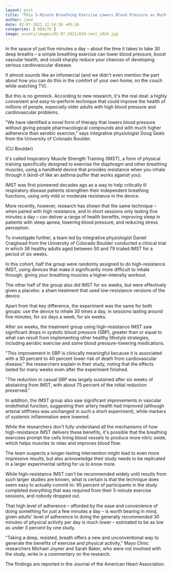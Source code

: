 ```yaml
---
layout: post
title: "This 5-Minute Breathing Exercise Lowers Blood Pressure as Much as Drugs or Exercise"
author: jane 
date: 02-07-2021 12:14:38 +05:30 
categories: [ HEALTH ] 
image: assets/images/02-07-2021/010-imst_1024.jpg
---
```

In the space of just five minutes a day – about the time it takes to take 30 deep breaths – a simple breathing exercise can lower blood pressure, boost vascular health, and could sharply reduce your chances of developing serious cardiovascular disease.

It almost sounds like an infomercial (and we didn't even mention the part about how you can do this in the comfort of your own home, on the couch while watching TV).

But this is no gimmick. According to new research, it's the real deal: a highly convenient and easy-to-perform technique that could improve the health of millions of people, especially older adults with high blood pressure and cardiovascular problems.

"We have identified a novel form of therapy that lowers blood pressure without giving people pharmacological compounds and with much higher adherence than aerobic exercise," says integrative physiologist Doug Seals from the University of Colorado Boulder.

(CU Boulder)

It's called Inspiratory Muscle Strength Training (IMST), a form of physical training specifically designed to exercise the diaphragm and other breathing muscles, using a handheld device that provides resistance when you inhale through it (kind-of like an asthma puffer that works against you).

IMST was first pioneered decades ago as a way to help critically ill respiratory disease patients strengthen their independent breathing functions, using only mild or moderate resistance in the device.

More recently, however, research has shown that the same technique – when paired with high resistance, and in short sessions only lasting five minutes a day – can deliver a range of health benefits, improving sleep in patients with sleep apnea, lowering blood pressure, and reducing stress perception.

To investigate further, a team led by integrative physiologist Daniel Craighead from the University of Colorado Boulder conducted a clinical trial in which 36 healthy adults aged between 50 and 79 trialed IMST for a period of six weeks.

In this cohort, half the group were randomly assigned to do high-resistance IMST, using devices that make it significantly more difficult to inhale through, giving your breathing muscles a higher-intensity workout.

The other half of the group also did IMST for six weeks, but were effectively given a placebo: a sham treatment that used low-resistance versions of the device.

Apart from that key difference, the experiment was the same for both groups: use the device to inhale 30 times a day, in sessions lasting around five minutes, for six days a week, for six weeks.

After six weeks, the treatment group using high-resistance IMST saw significant drops in systolic blood pressure (SBP), greater than or equal to what can result from implementing other healthy lifestyle strategies, including aerobic exercise and some blood pressure-lowering medications.

"This improvement in SBP is clinically meaningful because it is associated with a 30 percent to 40 percent lower risk of death from cardiovascular disease," the researchers explain in their study, noting that the effects lasted for many weeks even after the experiment finished.

"The reduction in casual SBP was largely sustained after six weeks of abstaining from IMST, with about 75 percent of the initial reduction preserved."

In addition, the IMST group also saw significant improvements in vascular endothelial function, suggesting their artery health had improved (although arterial stiffness was unchanged in such a short experiment), while markers of systemic inflammation were lowered.

While the researchers don't fully understand all the mechanisms of how high-resistance IMST delivers these benefits, it's possible that the breathing exercises prompt the cells lining blood vessels to produce more nitric oxide, which helps muscles to relax and improves blood flow.

The team suspects a longer-lasting intervention might lead to even more impressive results, but also acknowledge their study needs to be replicated in a larger experimental setting for us to know more.

While high-resistance IMST can't be recommended widely until results from such larger studies are known, what is certain is that the technique does seem easy to actually commit to: 95 percent of participants in the study completed everything that was required from their 5-minute exercise sessions, and nobody dropped out.

That high level of adherence – afforded by the ease and convenience of doing something for just a few minutes a day – is worth bearing in mind, given adults' level of adherence to doing the generally recommended 30 minutes of physical activity per day is much lower – estimated to be as low as under 5 percent by one study.

"Taking a deep, resisted, breath offers a new and unconventional way to generate the benefits of exercise and physical activity," Mayo Clinic researchers Michael Joyner and Sarah Baker, who were not involved with the study, write in a commentary on the research.

The findings are reported in the Journal of the American Heart Association.